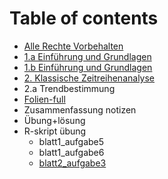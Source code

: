 # Table of contents

* [Alle Rechte Vorbehalten](README.md)
* [1.a Einführung und Grundlagen](untitled.md)
* [1.b Einführung und Grundlagen](1.b-einfuehrung-und-grundlagen.md)
* [2. Klassische Zeitreihenanalyse](2.-klassische-zeitreihenanalyse.md)
* 2.a Trendbestimmung
* [Folien-full](folien-full.md)
* Zusammenfassung notizen
* Übung+lösung
* R-skript übung
  * blatt1\_aufgabe5
  * blatt1\_aufgabe6
  * [blatt2\_aufgabe3](untitled-2/blatt2_aufgabe3.md)

